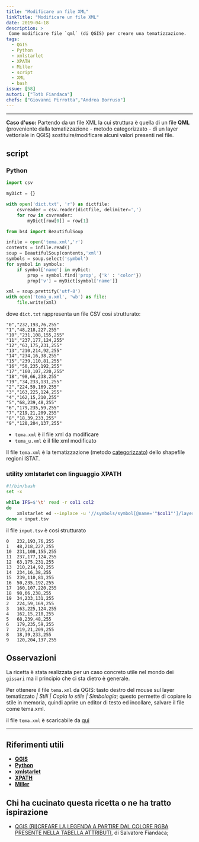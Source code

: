 ```yaml
---
title: "Modificare un file XML"
linkTitle: "Modificare un file XML"
date: 2019-04-18
description: >
 Come modificare file `qml` (di QGIS) per creare una tematizzazione.
tags:
  - QGIS
  - Python
  - xmlstarlet
  - XPATH
  - Miller
  - script
  - XML
  - bash
issue: [58]
autori: ["Totò Fiandaca"]
chefs: ["Giovanni Pirrotta","Andrea Borruso"]
---
```


---

**Caso d'uso:** Partendo da un file XML la cui struttura è quella di un file **QML** (proveniente dalla tematizzazione - metodo categorizzato - di un layer vettoriale in QGIS) sostituire/modificare alcuni valori presenti nel file.

## script

### Python

```python
import csv

myDict = {}

with open('dict.txt', 'r') as dictfile:
    csvreader = csv.reader(dictfile, delimiter=',')
    for row in csvreader:
        myDict[row[0]] = row[1]

from bs4 import BeautifulSoup

infile = open('tema.xml','r')
contents = infile.read()
soup = BeautifulSoup(contents,'xml')
symbols = soup.select('symbol')
for symbol in symbols:
    if symbol['name'] in myDict:
        prop = symbol.find('prop', {'k' : 'color'})
        prop['v'] = myDict[symbol['name']]

xml = soup.prettify('utf-8')
with open('tema_u.xml', 'wb') as file:
    file.write(xml)
```

dove `dict.txt` rappresenta un file CSV cosi strutturato:
```
"0","232,193,76,255"
"1","48,218,227,255"
"10","231,108,155,255"
"11","237,177,124,255"
"12","63,175,231,255"
"13","210,214,92,255"
"14","234,16,38,255"
"15","239,110,81,255"
"16","50,235,192,255"
"17","160,107,220,255"
"18","98,66,238,255"
"19","34,233,131,255"
"2","224,59,169,255"
"3","163,225,124,255"
"4","162,15,210,255"
"5","68,239,48,255"
"6","179,235,59,255"
"7","219,21,209,255"
"8","18,39,233,255"
"9","120,204,137,255"
```

- `tema.xml` è il file xml da modificare
- `tema_u.xml` è il file xml modificato

Il file `tema.xml` è la tematizzazione (metodo [categorizzato](https://docs.qgis.org/3.4/it/docs/user_manual/working_with_vector/vector_properties.html#categorized-renderer)) dello shapefile regioni ISTAT.

### utility xmlstarlet con linguaggio XPATH

```bash
#!/bin/bash
set -x

while IFS=$'\t' read -r col1 col2
do
    xmlstarlet ed --inplace -u '//symbols/symbol[@name='"$col1"']/layer/prop[@k="color"]/@v' -v "$col2" tema.xml
done < input.tsv
```

il file `input.tsv` è cosi strutturato

```
0	232,193,76,255
1	48,218,227,255
10	231,108,155,255
11	237,177,124,255
12	63,175,231,255
13	210,214,92,255
14	234,16,38,255
15	239,110,81,255
16	50,235,192,255
17	160,107,220,255
18	98,66,238,255
19	34,233,131,255
2	224,59,169,255
3	163,225,124,255
4	162,15,210,255
5	68,239,48,255
6	179,235,59,255
7	219,21,209,255
8	18,39,233,255
9	120,204,137,255
```


## Osservazioni

La ricetta è stata realizzata per un caso concreto utile nel mondo dei `gissari` ma il principio che ci sta dietro è generale.

Per ottenere il file `tema.xml` da QGIS: tasto destro del mouse sul layer tematizzato *| Stili | Copia lo stile | Simbologia*; questo permette di copiare lo stile in memoria, quindi aprire un editor di testo ed incollare, salvare il file come tema.xml.

il file `tema.xml` è scaricabile da [qui](https://github.com/opendatasicilia/tansignari/files/3055033/tema.zip)

---

## Riferimenti utili

- [**QGIS**](https://qgis.org/it/site/)
- [**Python**](https://www.python.org/)
- [**xmlstarlet**](http://xmlstar.sourceforge.net/doc/UG/xmlstarlet-ug.html)
- [**XPATH**](https://www.w3schools.com/xml/xpath_intro.asp)
- [**Miller**](https://github.com/johnkerl/miller)


## Chi ha cucinato questa ricetta o ne ha tratto ispirazione

- [QGIS (RI)CREARE LA LEGENDA A PARTIRE DAL COLORE RGBA PRESENTE NELLA TABELLA ATTRIBUTI](https://pigrecoinfinito.wordpress.com/2019/04/16/qgis-ricreare-la-legenda-a-partire-dal-colore-rgba-presente-nella-tabella-attributi/), di Salvatore Fiandaca;
